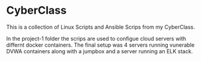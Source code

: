 # CyberClass
This is a collection of Linux Scripts and Ansible Scrips from my CyberClass. 

In the project-1 folder the scrips are used to configue cloud servers with differnt docker containers. The final setup was 4 servers running vunerable DVWA containers along with a jumpbox and a server running an ELK stack.
